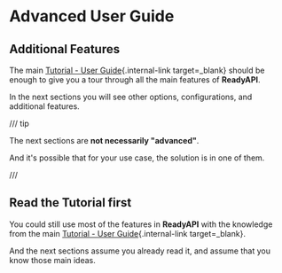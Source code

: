 # Advanced User Guide

## Additional Features

The main [Tutorial - User Guide](../tutorial/index.md){.internal-link target=_blank} should be enough to give you a tour through all the main features of **ReadyAPI**.

In the next sections you will see other options, configurations, and additional features.

/// tip

The next sections are **not necessarily "advanced"**.

And it's possible that for your use case, the solution is in one of them.

///

## Read the Tutorial first

You could still use most of the features in **ReadyAPI** with the knowledge from the main [Tutorial - User Guide](../tutorial/index.md){.internal-link target=_blank}.

And the next sections assume you already read it, and assume that you know those main ideas.
